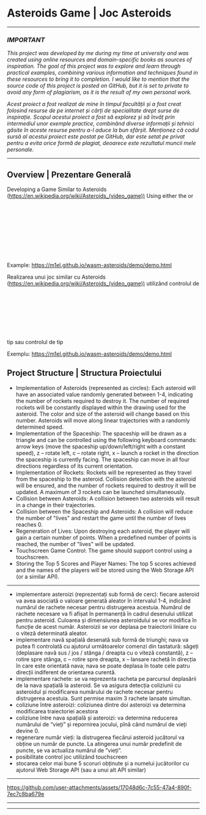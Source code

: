 # Asteroids Game | Joc Asteroids
*******************************************************
### *IMPORTANT*
*This project was developed by me during my time at university and was created using online resources and domain-specific books as sources of inspiration. The goal of this project was to explore and learn through practical examples, combining various information and techniques found in these resources to bring it to completion. I would like to mention that the source code of this project is posted on GitHub, but it is set to private to avoid any form of plagiarism, as it is the result of my own personal work.*

*Acest proiect a fost realizat de mine în timpul facultății și a fost creat folosind resurse de pe internet și cărți de specialitate drept surse de inspirație. Scopul acestui proiect a fost să explorez și să învăț prin intermediul unor exemple practice, combinând diverse informații și tehnici găsite în aceste resurse pentru a-l aduce la bun sfârșit. Menționez că codul sursă al acestui proiect este postat pe GitHub, dar este setat pe privat pentru a evita orice formă de plagiat, deoarece este rezultatul muncii mele personale.*

*******************************************************

## Overview | Prezentare Generală
Developing a Game Similar to Asteroids (https://en.wikipedia.org/wiki/Asteroids_(video_game))
Using either the <canvas> or <svg> control. In cases where the standard rules differ from the rules specified below, the version provided in the requirements must be implemented.

Example: https://m1el.github.io/wasm-asteroids/demo/demo.html

Realizarea unui joc similar cu Asteroids (https://en.wikipedia.org/wiki/Asteroids_(video_game)) utilizând controlul de tip <canvas> sau controlul de tip <svg>. În cazurile în care regulile standard diferă de
regulile din cerințele de mai jos trebuie implementată varianta din cerințe.

Exemplu: https://m1el.github.io/wasm-asteroids/demo/demo.html

## Project Structure | Structura Proiectului
- Implementation of Asteroids (represented as circles): Each asteroid will have an associated value randomly generated between 1-4, indicating the number of rockets required to destroy it. The number of required rockets will be constantly displayed within the drawing used for the asteroid. The color and size of the asteroid will change based on this number. Asteroids will move along linear trajectories with a randomly determined speed.
- Implementation of the Spaceship: The spaceship will be drawn as a triangle and can be controlled using the following keyboard commands: arrow keys (move the spaceship up/down/left/right with a constant speed), z – rotate left, c – rotate right, x – launch a rocket in the direction the spaceship is currently facing. The spaceship can move in all four directions regardless of its current orientation.
- Implementation of Rockets: Rockets will be represented as they travel from the spaceship to the asteroid. Collision detection with the asteroid will be ensured, and the number of rockets required to destroy it will be updated. A maximum of 3 rockets can be launched simultaneously.
- Collision between Asteroids: A collision between two asteroids will result in a change in their trajectories.
- Collision between the Spaceship and Asteroids: A collision will reduce the number of "lives" and restart the game until the number of lives reaches 0.
- Regeneration of Lives: Upon destroying each asteroid, the player will gain a certain number of points. When a predefined number of points is reached, the number of "lives" will be updated.
- Touchscreen Game Control: The game should support control using a touchscreen.
- Storing the Top 5 Scores and Player Names: The top 5 scores achieved and the names of the players will be stored using the Web Storage API (or a similar API).
*******************************************************
- implementare asteroizi (reprezentați sub formă de cerc): fiecare asteroid va avea asociată o valoare generată
aleator în intervalul 1-4, indicând numărul de rachete necesar pentru distrugerea acestuia. Numărul de rachete
necesare va fi afișat în permanență în cadrul desenului utilizat pentru asteroid. Culoarea și dimensiunea
asteroidului se vor modifica în funcție de acest număr. Asteroizii se vor deplasa pe traiectorii liniare cu o viteză
determinată aleator.
- implementare navă spațială desenată sub formă de triunghi; nava va putea fi controlată cu ajutorul
următoarelor comenzi din tastatură: săgeți (deplasare navă sus / jos / stânga / dreapta cu o viteză constantă), z – rotire spre stânga,
c – rotire spre dreapta, x – lansare rachetă în direcția în care este orientată nava; nava se poate deplasa în toate cele patru direcții
indiferent de orientarea curentă.
- implementare rachete: se va reprezenta racheta pe parcursul deplasării de la nava spațială la asteroid. Se va
asigura detecția coliziunii cu asteroidul și modificarea numărului de rachete necesar pentru distrugerea acestuia.
Sunt permise maxim 3 rachete lansate simultan.
- coliziune între asteroizi: coliziunea dintre doi asteroizi va determina modificarea traiectoriei acestora
- coliziune între nava spațială și asteroizi: va determina reducerea numărului de “vieți” și repornirea jocului,
pînă când numărul de vieți devine 0.
- regenerare număr vieți: la distrugerea fiecărui asteroid jucătorul va obține un număr de puncte. La atingerea
unui număr predefinit de puncte, se va actualiza numărul de ”vieți”.
- posibilitate control joc utilizând touchscreen
- stocarea celor mai bune 5 scoruri obținute și a numelui jucătorilor cu ajutorul Web Storage API (sau a unui
alt API similar)

*******************************************************

https://github.com/user-attachments/assets/17048d6c-7c55-47a4-890f-7ec7c8ba679e

*******************************************************

---
